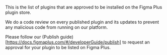 This is the list of plugins that are approved to be installed on the Figma Plus plugin store.

We do a code review on every published plugin and its updates to prevent any malicious code from running on our platform.

Please follow our (Publish guide)[https://docs.figmaplus.com/#/developerGuide/publish] to request an approval for your plugin to be listed on Figma Plus.

